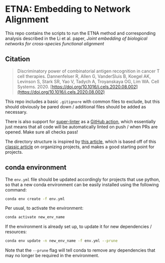 # ETNA: Embedding to Network Alignment

This repo contains the scripts to run the ETNA method and corresponding analysis described in the Li et al. paper, _Joint embedding of biological networks for cross-species functional alignment_


## Citation
> Discriminatory power of combinatorial antigen recognition in cancer T cell therapies.
Dannenfelser R, Allen G, VanderSluis B, Koegel AK, Levinson S, Stark SR, Yao V, Tadych A, Troyanskaya OG, Lim WA. Cell Systems. 2020. [https://doi.org/10.1016/j.cels.2020.08.002](https://doi.org/10.1016/j.cels.2020.08.002)
<!-- (DOI badge for later?[![DOI](https://zenodo.org/badge/126377943.svg)](https://zenodo.org/badge/latestdoi/126377943)) -->

This repo includes a basic `.gitignore` with common files to exclude, but this should obviously be pared down / additional files should be added as necessary.

There is also support for [super-linter](https://github.com/github/super-linter) as a [GitHub action](https://docs.github.com/en/free-pro-team@latest/actions), which essentially just means that all code will be automatically linted on push / when PRs are opened. Make sure all checks pass!

The directory structure is inspired by [this article](https://medium.com/outlier-bio-blog/a-quick-guide-to-organizing-data-science-projects-updated-for-2016-4cbb1e6dac71), which is based off of this [classic article](https://journals.plos.org/ploscompbiol/article?id=10.1371/journal.pcbi.1000424) on organizing projects, and makes a good starting point for projects.

## conda environment
The `env.yml` file should be updated accordingly for projects that use python, so that a new conda environment can be easily installed using the following command:
```sh
conda env create -f env.yml
```

Per usual, to activate the environment:
```sh
conda activate new_env_name
```

If the environment is already set up, to update it for new dependencies / resources:
```sh
conda env update -n new_env_name -f env.yml --prune
```

Note that the `--prune` flag will tell conda to remove any dependencies that may no longer be required in the environment.
